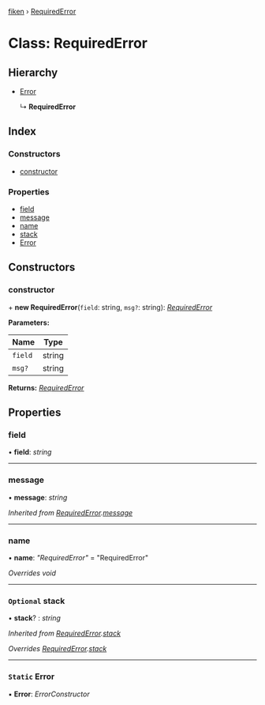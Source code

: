 [fiken](../README.md) › [RequiredError](requirederror.md)

# Class: RequiredError

## Hierarchy

* [Error](requirederror.md#static-error)

  ↳ **RequiredError**

## Index

### Constructors

* [constructor](requirederror.md#constructor)

### Properties

* [field](requirederror.md#field)
* [message](requirederror.md#message)
* [name](requirederror.md#name)
* [stack](requirederror.md#optional-stack)
* [Error](requirederror.md#static-error)

## Constructors

###  constructor

\+ **new RequiredError**(`field`: string, `msg?`: string): *[RequiredError](requirederror.md)*

**Parameters:**

Name | Type |
------ | ------ |
`field` | string |
`msg?` | string |

**Returns:** *[RequiredError](requirederror.md)*

## Properties

###  field

• **field**: *string*

___

###  message

• **message**: *string*

*Inherited from [RequiredError](requirederror.md).[message](requirederror.md#message)*

___

###  name

• **name**: *"RequiredError"* = "RequiredError"

*Overrides void*

___

### `Optional` stack

• **stack**? : *string*

*Inherited from [RequiredError](requirederror.md).[stack](requirederror.md#optional-stack)*

*Overrides [RequiredError](requirederror.md).[stack](requirederror.md#optional-stack)*

___

### `Static` Error

▪ **Error**: *ErrorConstructor*
